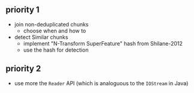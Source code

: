 priority 1
----------
- join non-deduplicated chunks
  - choose when and how to
- detect Similar chunks
  - implement "N-Transform SuperFeature" hash from Shilane-2012
  - use the hash for detection

priority 2
----------
- use more the `Reader` API (which is analoguous to the `IOStream` in Java)
